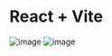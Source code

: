 # React + Vite

![image](https://github.com/user-attachments/assets/272c3704-be51-4083-91d2-81142c47d85f)
![image](https://github.com/user-attachments/assets/b7253b09-a1d5-4997-af99-705996419b45)
